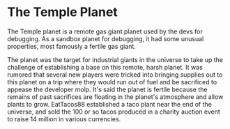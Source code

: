 # The Temple Planet

The Temple planet is a remote gas giant planet used by the devs for debugging. As a sandbox planet for debugging, it had some unusual properties, most famously a fertile gas giant.

The planet was the target for industrial giants in the universe to take up the challenge of establishing a base on this remote, harsh planet. It was rumored that several new players were tricked into bringing supplies out to this planet on a trip where they would run out of fuel and be sacrificed to appease the developer molp. It's said the planet is fertile because the remains of past sacrifices are floating in the planet's atmosphere and allow plants to grow. EatTacos88 established a taco plant near the end of the universe, and sold the 100 or so tacos produced in a charity auction event to raise 14 million in various currencies.
